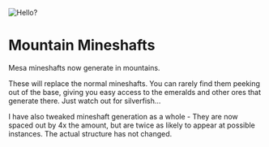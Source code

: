 ![Hello?]()

# Mountain Mineshafts
Mesa mineshafts now generate in mountains.

These will replace the normal mineshafts. You can rarely find them peeking out of the base, giving you easy access to the emeralds and other ores that generate there. Just watch out for silverfish...

I have also tweaked mineshaft generation as a whole  - They are now spaced out by 4x the amount, but are twice as likely to appear at possible instances. The actual structure has not changed.
